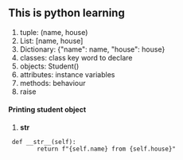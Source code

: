 ## This is python learning

1. tuple: (name, house)
2. List: [name, house]
3. Dictionary: {"name": name, "house": house}
4. classes: class key word to declare
5. objects: Student()
6. attributes: instance variables
7. methods: behaviour
8. raise


#### Printing student object 
1. __str__
```
 def __str__(self):
        return f"{self.name} from {self.house}"
```